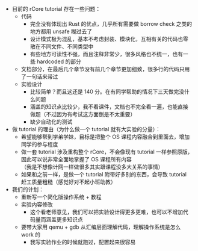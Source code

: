 - 目前的 rCore tutorial 存在一些问题：
  - 代码
    - 完全没有体现出 Rust 的优点，几乎所有需要做 borrow check 之类的地方都用 unsafe 糊过去了
    - 设计模式极为混乱，基本不考虑封装、模块化，互相有关的代码也零散在不同文件、不同类型中
    - 有些地方可读性不强，而且注释非常少，很多风格也不统一，也有一些 hardcoded 的部分
  - 文档部分，在最后几个章节没有前几个章节更加细致，很多行的代码只用了一句话来带过
  - 实验设计
    - 比较简单？而且这还是 140 分。在有同学帮助的情况下三天做完没什么问题
    - 涵盖的知识点比较少，我不看课件，文档也不完全看一遍，也能直接做题（不过因为有考试这方面倒是不太重要）
    - 缺少自动化的测试
- 做 tutorial 的理由（为什么做一个 tutorial 就有大实验的分量）：
  - 希望能够帮到学弟学妹，目标是把整个 OS 课程内容融合到里面去，增加同学的参与程度
  - 做一套 tutorial 涉及重构整个 rCore，不会像现有 tutorial 一样参照原版，因此可以说非常全面地掌握了 OS 课程所有内容  
    （我是不想像计网一样做很多其实跟课程没多大关系的事情）
  - 如果和之前一样，是做一个 tutorial 附带好多别的东西，会导致 tutorial 赶工质量粗糙（感觉好对不起小班助教）
- 我们的计划：
  - 重新写一个简化版操作系统 + 教程
  - 实验内容修改
    - 这个看老师意见，我们可以把实验设计得更多更难，也可以不增加代码量而涵盖更多知识点
  - 要带大家用 qemu + gdb 从汇编层面理解代码，理解操作系统是怎么 work 的
    - 我写实验作业的时候就跑过，配置起来很容易
